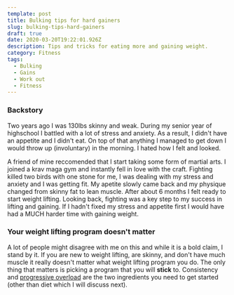 ```yaml
---
template: post
title: Bulking tips for hard gainers
slug: bulking-tips-hard-gainers
draft: true
date: 2020-03-20T19:22:01.926Z
description: Tips and tricks for eating more and gaining weight.
category: Fitness
tags:
  - Bulking
  - Gains
  - Work out
  - Fitness
---
```

### Backstory

Two years ago I was 130lbs skinny and weak. During my senior year of highschool I battled with a lot of stress and anxiety. As a result, I didn't have an appetite and I  didn't eat. On top of that anything I managed to get down I would throw up (involuntary) in the morning. I hated how I felt and looked. 

A friend of mine reccomended that I start taking some form of martial arts. I joined a krav maga gym and instantly fell in love with the craft. Fighting killed two birds with one stone for me, I was dealing with my stress and anxiety and I was getting fit. My apetite slowly came back and my physique changed from skinny fat to lean muscle. After about 6 months I felt ready to start weight lifting. Looking back, fighting was a key step to my success in lifting and gaining. If I hadn't fixed my stress and appetite first I would have had a MUCH harder time with gaining weight.

### Your weight lifting program doesn't matter

A lot of people might disagree with me on this and while it is a bold claim, I stand by it. If you are new to weight lifting, are skinny, and don't have much muscle it really doesn't matter what weight lifting program you do. The only thing that matters is picking a program that you will **stick** to. Consistency and [progressive overload](https://www.bodybuilding.com/content/progressive-overload-the-concept-you-must-know-to-grow.html) are the two ingredients you need to get started (other than diet which I will discuss next).